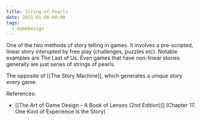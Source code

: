 ```yaml
---
title: String of Pearls
date: 2021-01-06 00:00
tags:
  - GameDesign 
---
```


One of the two methods of story telling in games. It involves a pre-scripted, linear story interupted by free play (challenges, puzzles etc). Notable examples are The Last of Us. Even games that have non-linear stories generally are just series of strings of pearls.

The opposite of [[The Story Machine]], which generates a unique story every game.

References:

* [[The Art of Game Design - A Book of Lenses (2nd Edition)]] (Chapter 17. One Kind of Experience Is the Story)